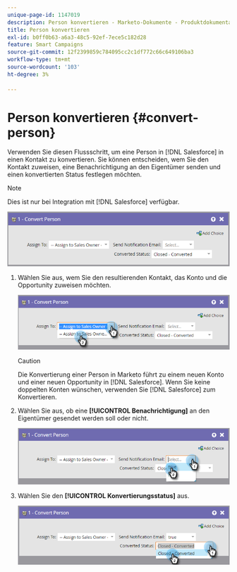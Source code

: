 ```yaml
---
unique-page-id: 1147019
description: Person konvertieren - Marketo-Dokumente - Produktdokumentation
title: Person konvertieren
exl-id: b0ff0b63-a6a3-48c5-92ef-7ece5c182d28
feature: Smart Campaigns
source-git-commit: 12f2399859c784095cc2c1df772c66c649106ba3
workflow-type: tm+mt
source-wordcount: '103'
ht-degree: 3%

---
```


# Person konvertieren {#convert-person}

Verwenden Sie diesen Flussschritt, um eine Person in [!DNL Salesforce] in einen Kontakt zu konvertieren. Sie können entscheiden, wem Sie den Kontakt zuweisen, eine Benachrichtigung an den Eigentümer senden und einen konvertierten Status festlegen möchten.

>[!NOTE]
>
>Dies ist nur bei Integration mit [!DNL Salesforce] verfügbar.

![](assets/convert-person-1.png)

1. Wählen Sie aus, wem Sie den resultierenden Kontakt, das Konto und die Opportunity zuweisen möchten.

   ![](assets/convert-person-2.png)

   >[!CAUTION]
   >
   >Die Konvertierung einer Person in Marketo führt zu einem neuen Konto und einer neuen Opportunity in [!DNL Salesforce]. Wenn Sie keine doppelten Konten wünschen, verwenden Sie [!DNL Salesforce] zum Konvertieren.

1. Wählen Sie aus, ob eine **[!UICONTROL Benachrichtigung]** an den Eigentümer gesendet werden soll oder nicht.

   ![](assets/convert-person-3.png)

1. Wählen Sie den **[!UICONTROL Konvertierungsstatus]** aus.

   ![](assets/convert-person-4.png)
